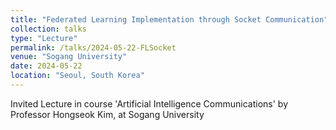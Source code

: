 ```yaml
---
title: "Federated Learning Implementation through Socket Communication"
collection: talks
type: "Lecture"
permalink: /talks/2024-05-22-FLSocket
venue: "Sogang University"
date: 2024-05-22
location: "Seoul, South Korea"
---
```


Invited Lecture in course 'Artificial Intelligence Communications' by Professor Hongseok Kim, at Sogang University
